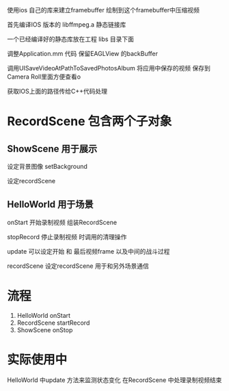 使用ios 自己的库来建立framebuffer 绘制到这个framebuffer中压缩视频


首先编译IOS 版本的 libffmpeg.a 静态链接库

一个已经编译好的静态库放在工程 libs 目录下面

调整Application.mm 代码 保留EAGLView 的backBuffer

调用UISaveVideoAtPathToSavedPhotosAlbum 将应用中保存的视频 保存到 Camera Roll里面方便查看o


获取IOS上面的路径传给C++代码处理



RecordScene 包含两个子对象
====


ShowScene  用于展示
------
设定背景图像 setBackground

设定recordScene  

HelloWorld  用于场景
------
onStart 开始录制视频 组装RecordScene

stopRecord 停止录制视频 时调用的清理操作

update  可以设定开始 和 最后视频frame 以及中间的战斗过程 

recordScene 设定recordScene 用于和另外场景通信

流程
======
1. HelloWorld  onStart 
2. RecordScene startRecord
3. ShowScene   onStop

实际使用中
=======
HelloWorld 中update 方法来监测状态变化 在RecordScene 中处理录制视频结束



